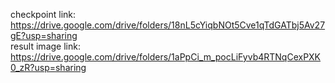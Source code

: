 checkpoint link: https://drive.google.com/drive/folders/18nL5cYiqbNOt5Cve1qTdGATbj5Av27gE?usp=sharing <br>
result image link: https://drive.google.com/drive/folders/1aPpCi_m_pocLiFyvb4RTNqCexPXK0_zR?usp=sharing
